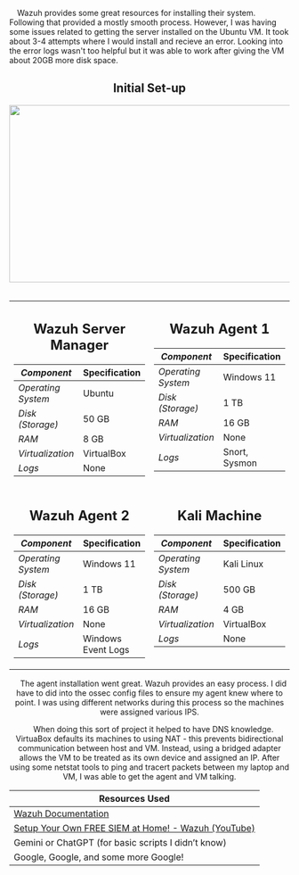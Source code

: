 &emsp;Wazuh provides some great resources for installing their system. Following that provided a mostly smooth process.
However, I was having some issues related to getting the server installed on the Ubuntu VM. It took about 3-4 attempts 
where I would install and recieve an error. Looking into the error logs wasn't too helpful but it was able to work after
giving the VM about 20GB more disk space.




<div align="center">
  
  ## Initial Set-up

 <img width="1137" height="318" alt="image" src="https://github.com/user-attachments/assets/0d3e14f2-c945-4898-88b5-974b1c9f5e8f" />
<br>
<br>
<table>
  <tr>
    <td width="50%" valign="top">

  <div align="center"><h2>Wazuh Server Manager</h2></div>

  | *Component*       | Specification |
  |-------------------|---------------|
  | *Operating System*| Ubuntu        |
  | *Disk (Storage)*  | 50 GB         |
  | *RAM*             | 8 GB          |
  | *Virtualization*  | VirtualBox    |
  | *Logs*            | None          |

  </td>
    <td width="50%" valign="top">

  <div align="center"><h2>Wazuh Agent 1</h2></div>

  | *Component*       | Specification |
  |-------------------|---------------|
  | *Operating System*| Windows 11    |
  | *Disk (Storage)*  | 1 TB          |
  | *RAM*             | 16 GB         |
  | *Virtualization*  | None          |
  | *Logs*            | Snort, Sysmon |

  </td>
  </tr>
  <tr>
    <td width="50%" valign="top">

  <div align="center"><h2>Wazuh Agent 2</h2></div>

  | *Component*       | Specification |
  |-------------------|---------------|
  | *Operating System*| Windows 11    |
  | *Disk (Storage)*  | 1 TB          |
  | *RAM*             | 16 GB         |
  | *Virtualization*  | None          |
  | *Logs*            | Windows Event Logs |

  </td>
    <td width="50%" valign="top">

  <div align="center"><h2>Kali Machine</h2></div>

  | *Component*       | Specification |
  |-------------------|---------------|
  | *Operating System*| Kali Linux    |
  | *Disk (Storage)*  | 500 GB        |
  | *RAM*             | 4 GB          |
  | *Virtualization*  | VirtualBox    |
  | *Logs*            | None          |

  </td>
  </tr>
</table>



&emsp;The agent installation went great. Wazuh provides an easy process. I did have to did into the ossec config files 
to ensure my agent knew where to point. I was using different networks during this process so the machines were assigned 
various IPS.

&emsp;When doing this sort of project it helped to have DNS knowledge. VirtuaBox defaults its machines to using NAT - this 
prevents bidirectional communication between host and VM. Instead, using a bridged adapter allows the VM to be treated
as its own device and assigned an IP. After using some netstat tools to ping and tracert packets between my laptop
and VM, I was able to get the agent and VM talking.
<div align="center">

| Resources Used |
|----------|
| [Wazuh Documentation](https://documentation.wazuh.com/current/quickstart.html) |
| [Setup Your Own FREE SIEM at Home! - Wazuh (YouTube)](https://youtu.be/bltbJ2TUQWU?si=L07PNs15z8w26U6v) |
| Gemini or ChatGPT (for basic scripts I didn’t know) |
| Google, Google, and some more Google! |

</div>
